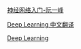 
[神经网络入门-阮一峰](http://www.ruanyifeng.com/blog/2017/07/neural-network.html)

[Deep Learning 中文翻译](https://github.com/exacity/deeplearningbook-chinese)

[Deep Learning](http://www.deeplearningbook.org/)



